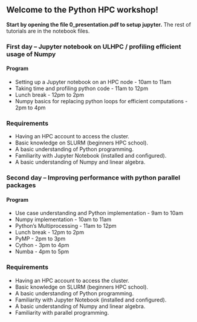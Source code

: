 ## Welcome to the Python HPC workshop! 

**Start by opening the file 0_presentation.pdf to setup jupyter.**
The rest of tutorials are in the notebook files.

### First day – Jupyter notebook on ULHPC / profiling efficient usage of Numpy

#### Program
- Setting up a Jupyter notebook on an HPC node - 10am to 11am
- Taking time and profiling python code - 11am to 12pm
- Lunch break - 12pm to 2pm
- Numpy basics for replacing python loops for efficient computations - 2pm to 4pm

### Requirements
- Having an HPC account to access the cluster.
- Basic knowledge on SLURM (beginners HPC school).
- A basic understanding of Python programming.
- Familiarity with Jupyter Notebook (installed and configured).
- A basic understanding of Numpy and linear algebra.

### Second day – Improving performance with python parallel packages

#### Program
- Use case understanding and Python implementation - 9am to 10am
- Numpy implementation - 10am to 11am
- Python’s Multiprocessing - 11am to 12pm
- Lunch break - 12pm to 2pm
- PyMP - 2pm to 3pm
- Cython - 3pm to 4pm
- Numba - 4pm to 5pm

### Requirements
- Having an HPC account to access the cluster.
- Basic knowledge on SLURM (beginners HPC school).
- A basic understanding of Python programming.
- Familiarity with Jupyter Notebook (installed and configured).
- A basic understanding of Numpy and linear algebra.
- Familiarity with parallel programming. 
